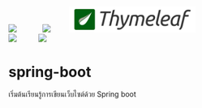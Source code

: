 <img src="https://spring.io/images/spring-logo-9146a4d3298760c2e7e49595184e1975.svg" width="250"/>  $~~~~~~~~~~~$  <img src="https://adoptopenjdk.net/dist/assets/adopt_logo_blue.svg" width="300"/>&nbsp;&nbsp;&nbsp;&nbsp;   &nbsp;&nbsp;&nbsp; <img src="https://raw.githubusercontent.com/thymeleaf/thymeleaf-org/main/artwork/thymeleaf%202016/thymeleaf_logo_white.png" width="250"/>  
<img src="https://mariadb.com/wp-content/uploads/2019/11/mariadb-horizontal-blue.svg" width="250"/>$~~~~~~~~~~~$<img src="https://seeklogo.com/images/M/microsoft-sql-server-logo-96AF49E2B3-seeklogo.com.png" width="150"/>

# spring-boot
เริ่มต้นเรียนรู้การเขียนเว็บไซต์ด้วย Spring boot
